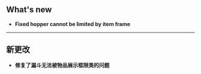 ## What's new
- **Fixed hopper cannot be limited by item frame**
-----------------------------------------------------------------
## 新更改
- **修复了漏斗无法被物品展示框限类的问题**